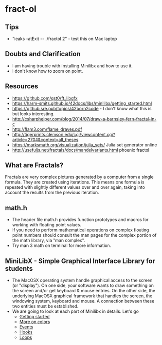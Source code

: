 # fract-ol

## Tips
- "leaks -atExit -- ./fractol 2" - test this on Mac laptop

## Doubts and Clarification
- I am having trouble with installing Minilibx and how to use it.
- I don't know how to zoom on point.

## Resources
- https://github.com/qst0/ft_libgfx
- https://harm-smits.github.io/42docs/libs/minilibx/getting_started.html
- https://github.sre.pub/topics/42born2code - I don't know what this is but looks interesting.
- http://csharphelper.com/blog/2014/07/draw-a-barnsley-fern-fractal-in-c
- http://flam3.com/flame_draves.pdf
- http://tigerprints.clemson.edu/cgi/viewcontent.cgi?article=2704&context=all_theses
- https://marksmath.org/visualization/julia_sets/   Julia set generator online
- http://usefuljs.net/fractals/docs/mandelvariants.html phoenix fractol

## What are Fractals?
Fractals are very complex pictures generated by a computer from a single formula. They are created using iterations. This means one formula is repeated with slightly different values over and over again, taking into account the results from the previous iteration.

## math.h
- The header file math.h provides function prototypes and macros for working with floating point values.
- If you need to perform mathematical operations on complex floating point numbers should consult the man pages for the complex portion of the math library, via "man complex".
- Try man 3 math on terminal for more information.

## MiniLibX - Simple Graphical Interface Library for students
- The MacOSX operating system handle graphical access to the screen (or "display"). On one side, your software wants to draw something on the screen and/or get keyboard & mouse entries. On the other side, the underlying MacOSX graphical framework that handles the screen, the windowing system, keyboard and mouse. A connection between these two entities must be established.
- We are going to look at each part of Minilibx in details. Let's go
	- [Getting started](Minilibx-Getting_started.MD)
	- [More on colors](Minilibx-Colors.MD)
	- [Events](Minilibx-events.MD)
	- [Hooks](Minilibx-hooks.MD)
	- [Loops](Minilibx-Loops.MD)


